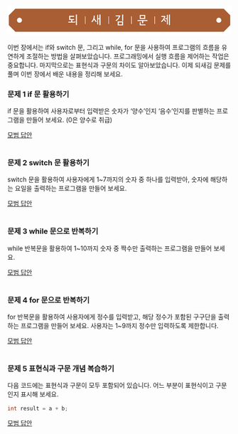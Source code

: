 ![](../../images/exercise_title.png "되새김문제")

이번 장에서는 if와 switch 문, 그리고 while, for 문을 사용하여 프로그램의 흐름을 유연하게 조절하는 방법을 살펴보았습니다.
프로그래밍에서 실행 흐름을 제어하는 작업은 중요합니다. 마지막으로는 표현식과 구문의 차이도 알아보았습니다.
이제 되새김 문제를 풀며 이번 장에서 배운 내용을 정리해 보세요.


### 문제 1 if 문 활용하기
if 문을 활용하여 사용자로부터 입력받은 숫자가 ‘양수’인지 ‘음수’인지를 판별하는 프로그램을 만들어 보세요. (0은 양수로 취급)

[모범 답안](https://github.com/mystous/DoItCPP/tree/main/exercise/ch04/solution_01.md "문제 1번 정답")
<br /><br />

### 문제 2 switch 문 활용하기
switch 문을 활용하여 사용자에게 1~7까지의 숫자 중 하나를 입력받아, 숫자에 해당하는 요일을 출력하는 프로그램을 만들어 보세요.

[모범 답안](https://github.com/mystous/DoItCPP/tree/main/exercise/ch04/solution_02.md "문제 2번 정답")
<br /><br />

### 문제 3 while 문으로 반복하기
while 반복문을 활용하여 1~10까지 숫자 중 짝수만 출력하는 프로그램을 만들어 보세요.

[모범 답안](https://github.com/mystous/DoItCPP/tree/main/exercise/ch04/solution_03.md "문제 3번 정답")
<br /><br />

### 문제 4 for 문으로 반복하기
for 반복문을 활용하여 사용자에게 정수를 입력받고, 해당 정수가 포함된 구구단을 출력하는 프로그램을 만들어 보세요. 사용자는 1~9까지 정수만 입력하도록 제한합니다.

[모범 답안](https://github.com/mystous/DoItCPP/tree/main/exercise/ch04/solution_04.md "문제 4번 정답")
<br /><br />

### 문제 5 표현식과 구문 개념 복습하기
다음 코드에는 표현식과 구문이 모두 포함되어 있습니다. 어느 부분이 표현식이고 구문인지 표시해 보세요.
```cpp
int result = a + b;
```

[모범 답안](https://github.com/mystous/DoItCPP/tree/main/exercise/ch04/solution_05.md "문제 5번 정답")
